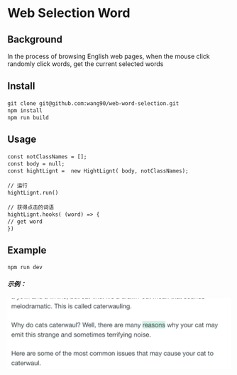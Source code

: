 # Web Selection Word

## Background
In the process of browsing English web pages, when the mouse click randomly click words, get the current selected words

## 

## Install
``````
git clone git@github.com:wang90/web-word-selection.git
npm install
npm run build
``````

## Usage
`````
const notClassNames = [];
const body = null;
const hightLignt =  new HightLignt( body, notClassNames);

// 运行
hightLignt.run()

// 获得点击的词语
hightLignt.hooks( (word) => {
// get word
})
`````

## Example
`````
npm run dev
`````
##### 示例：

![example-w150](./images/readme-01.png)